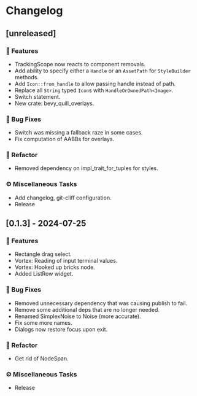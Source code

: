 # Changelog

## [unreleased]

### 🚀 Features

- TrackingScope now reacts to component removals.
- Add ability to specify either a `Handle` or an `AssetPath` for `StyleBuilder` methods.
- Add `Icon::from_handle` to allow passing handle instead of path.
- Replace all `String` typed `Icon`s with `HandleOrOwnedPath<Image>`.
- Switch statement.
- New crate: bevy_quill_overlays.

### 🐛 Bug Fixes

- Switch was missing a fallback raze in some cases.
- Fix computation of AABBs for overlays.

### 🚜 Refactor

- Removed dependency on impl_trait_for_tuples for styles.

### ⚙️ Miscellaneous Tasks

- Add changelog, git-cliff configuration.
- Release

## [0.1.3] - 2024-07-25

### 🚀 Features

- Rectangle drag select.
- Vortex: Reading of input terminal values.
- Vortex: Hooked up bricks node.
- Added ListRow widget.

### 🐛 Bug Fixes

- Removed unnecessary dependency that was causing publish to fail.
- Remove some additional deps that are no longer needed.
- Renamed SimplexNoise to Noise (more accurate).
- Fix some more names.
- Dialogs now restore focus upon exit.

### 🚜 Refactor

- Get rid of NodeSpan.

### ⚙️ Miscellaneous Tasks

- Release

<!-- generated by git-cliff -->
